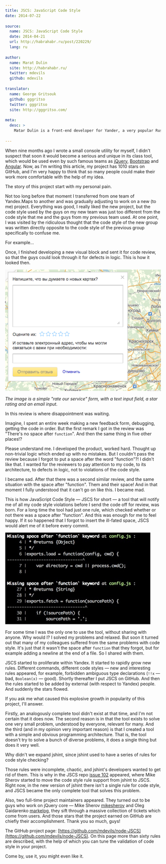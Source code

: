 ```yaml
---
title: JSCS: JavaScript Code Style
date: 2014-07-22

source:
  name: JSCS: JavaScript Code Style
  date: 2014-04-21
  url: http://habrahabr.ru/post/220229/
  lang: ru

author:
  name: Marat Dulin
  site: http://habrahabr.ru/
  twitter: mdevils
  github: mdevils

translator:
  name: George Gritsouk
  github: gggritso
  twitter: gggritso
  site: http://gggritso.com/

meta:
  desc: >
    Matar Dulin is a front-end developer for Yander, a very popular Russian search portal and suite of web tools. In this article, he talks about his experiences with managing code style while writing JavaScript and the tool be built to make style linting automatic.

---
```


When nine months ago I wrote a small console utility for myself, I didn't suspect that soon it would become a serious and unique in its class tool, which would be used even by such famous teams as [jQuery](http://jquery.com/), [Bootstrap](http://getbootstrap.com/) and [Angular](https://angularjs.org/). Now, as I'm writing this article, my project has 1010 stars on GitHub, and I'm very happy to think that so many people could make their work more comfortable with the help of my idea.

<!-- cut -->

The story of this project start with my personal pain.

Not too long before that moment I transferred from one team of Yandex.Maps to another and was gradually adjusting to work on a new (to me) project. Everything was good, I really liked the new project, but the code style used by the guys on my new team was just too different from the code style that me and the guys from my previous team used. At one point, I was visited by the ridiculous thought that the code style of the new group was written directly opposite to the code style of the previous group specifically to confuse me.

For example...

Once, I finished developing a new visual block and sent it for code review, so that the guys could look through it for defects in logic. This is how it looked then.

![Code Block](rate-form.png)

_The image is a simple "rate our service" form, with a text input field, a star rating and an email input._

In this review is where disappointment was waiting.

Imagine, I spent an entire week making a new feedback form, debugging, getting the code in order. But the first remark I got in the review was "There's no space after `function`". And then the same thing in five other places!?

Please understand me. I developed the product, worked hard. Thought up non-trivial logic which ended up with no mistakes. But I couldn't pass the review because I forgot to put a space after the word "function"?! I didn't like that. I wanted for the reviewers to pay attention to my code, to its architecture, to defects in logic, not to violations of the code style.

I became sad. After that there was a second similar review, and the same situation with the space after "function". Them and their space! And in that moment I fully understood that it can't go on like this. I became mad.

This is how JavaScript Code Style — JSCS for short — a tool that will notify me of all my code style violations before I send the code off for review, was born. For a long time the tool had just one rule, which checked whether or not there was a space after "function". And this was enough for me to feel happy. If it so happened that I forgot to insert the ill-fated space, JSCS would alert me of it before every commit.

![JSCS](JSCS-output.jpg)

For some time I was the only one to use the tool, without sharing with anyone. Why would I? I solved my problems and relaxed. But soon it turned out that many of my colleagues suffered from the same problems with code style. It's just that it wasn't the space after `function` that they forgot, but for example adding a newline at the end of a file. So I shared with them.

JSCS started to proliferate within Yandex. It started to rapidly grow new rules. Different commands, different code styles — new and interesting rules appeared, for example, forbidden ambiguous type declarations (`!!x` — bad, `Boolean(x)` — good). Shortly thereafter I put JSCS on GitHub. And then the rules started to be added by external (with respect to Yandex) people. And suddenly the stars flowed.

If you ask me what caused this explosive growth in popularity of this project, I'll answer.

Firstly, an analogously complete tool didn't exist at that time, and I'm not certain that it does now. The second reason is in that the tool exists to solve one very small problem, understood by everyone, relevant for many. And the third (and in my opinion very important reason) is that I created a tool with a simple and obvious programming architecture. That is, the tool doesn't try to solve a bunch of diverse problems, it does a single thing but does it very well.

Why didn't we expand jshint, since jshint used to have a series of rules for code style checking?

Those rules were incomplete, chaotic, and jshint's developers wanted to get rid of them. This is why in the JSCS repo [issue 102](https://github.com/mdevils/node-JSCS/issues/102) appeared, where Mike Sherov started to move the code style rule support from jshint to JSCS. Right now, in the new version of jshint there isn't a single rule for code style, and JSCS became the only complete tool that solves this problem.

Also, two full-time project maintainers appeared. They turned out to be guys who work on jQuery core — Mike Sherov [mikesherov](https://github.com/mikesherov) and Oleg Gaidarenko [markelog](https://github.com/markelog), they sift through a massive collection of tickets which come from users. And those stars that the project earned on GitHub are chiefly their accomplishment. Thank you so much, guys!

The GitHub project page: [https://github.com/mdevils/node-JSCS](https://github.com/mdevils/node-JSCS). On this page more than sixty rules are described, with the help of which you can tune the validation of code style in your project.

Come by, use it, you might even like it.

